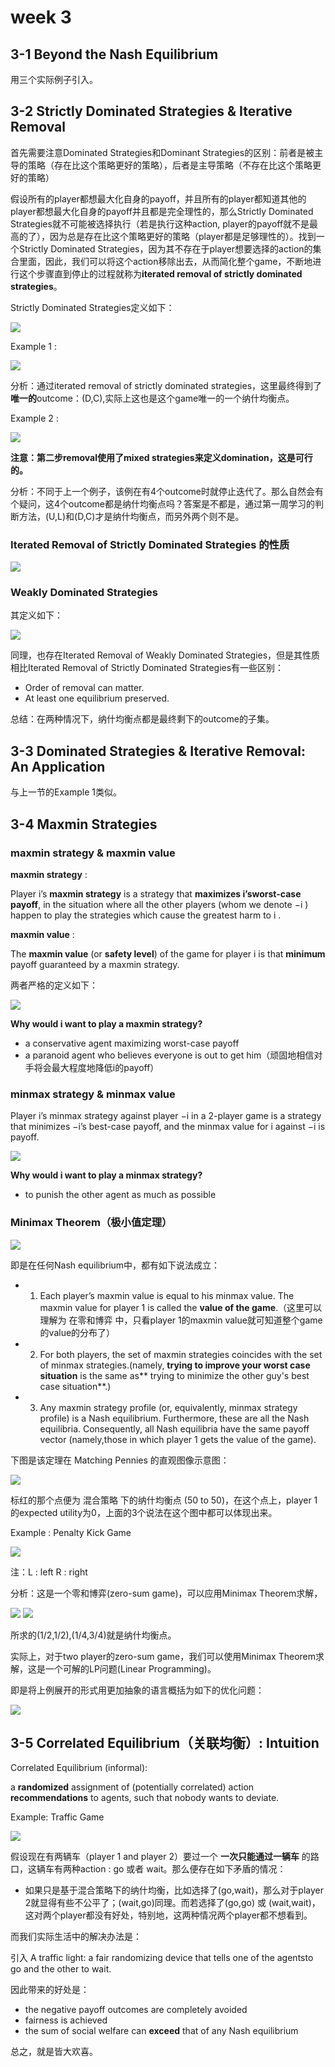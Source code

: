 
# week 3

## 3-1 Beyond the Nash Equilibrium

用三个实际例子引入。

## 3-2 Strictly Dominated Strategies & Iterative Removal

首先需要注意Dominated Strategies和Dominant Strategies的区别：前者是被主导的策略（存在比这个策略更好的策略），后者是主导策略（不存在比这个策略更好的策略）

假设所有的player都想最大化自身的payoff，并且所有的player都知道其他的player都想最大化自身的payoff并且都是完全理性的，那么Strictly Dominated Strategies就不可能被选择执行（若是执行这种action, player的payoff就不是最高的了），因为总是存在比这个策略更好的策略（player都是足够理性的）。找到一个Strictly Dominated Strategies，因为其不存在于player想要选择的action的集合里面，因此，我们可以将这个action移除出去，从而简化整个game，不断地进行这个步骤直到停止的过程就称为**iterated removal of strictly dominated strategies**。

Strictly Dominated Strategies定义如下：

<img src='./images/def1.jpg'/>

Example 1 :

<img src='./images/ex1.jpg'/>

分析：通过iterated removal of strictly dominated strategies，这里最终得到了**唯一的**outcome：(D,C),实际上这也是这个game唯一的一个纳什均衡点。

Example 2 :

<img src='./images/ex2.jpg'/>

**注意：第二步removal使用了mixed strategies来定义domination，这是可行的。**

分析：不同于上一个例子，该例在有4个outcome时就停止迭代了。那么自然会有个疑问，这4个outcome都是纳什均衡点吗？答案是不都是，通过第一周学习的判断方法，(U,L)和(D,C)才是纳什均衡点，而另外两个则不是。

### Iterated Removal of Strictly Dominated Strategies 的性质

<img src='./images/rule1.jpg'/>

### Weakly Dominated Strategies

其定义如下：

<img src='./images/def2.jpg'/>

同理，也存在Iterated Removal of Weakly Dominated Strategies，但是其性质相比Iterated Removal of Strictly Dominated Strategies有一些区别：

- Order of removal can matter.
- At least one equilibrium preserved.

总结：在两种情况下，纳什均衡点都是最终剩下的outcome的子集。

## 3-3 Dominated Strategies & Iterative Removal: An Application

与上一节的Example 1类似。

## 3-4 Maxmin Strategies

### maxmin strategy & maxmin value

**maxmin strategy** :

Player i’s **maxmin strategy** is a strategy that **maximizes i’sworst-case payoff**, in the situation where all the other players (whom we denote −i ) happen to play the strategies which cause the greatest harm to i .


**maxmin value** :

The **maxmin value** (or **safety level**) of the game for player i is that **minimum** payoff guaranteed by a maxmin strategy.

两者严格的定义如下：

<img src='./images/def3.jpg'/>

**Why would i want to play a maxmin strategy?**
- a conservative agent maximizing worst-case payoff
- a paranoid agent who believes everyone is out to get him（顽固地相信对手将会最大程度地降低i的payoff）

### minmax strategy & minmax value

Player i’s minmax strategy against player −i in a 2-player game is a strategy that minimizes −i’s best-case payoff, and the minmax value for i against −i is payoff.

<img src='./images/def4.jpg'/>

**Why would i want to play a minmax strategy?**
- to punish the other agent as much as possible

### Minimax Theorem（极小值定理）

<img src='./images/def5.jpg'/>

即是在任何Nash equilibrium中，都有如下说法成立：
 
- 1. Each player’s maxmin value is equal to his minmax value. The maxmin value for player 1 is called the **value of the game**.（这里可以理解为 在零和博弈 中，只看player 1的maxmin value就可知道整个game的value的分布了）
- 2. For both players, the set of maxmin strategies coincides with the set of minmax strategies.(namely, **trying to improve your worst case situation** is the same as** trying to minimize the other guy's best case situation**.)
- 3. Any maxmin strategy profile (or, equivalently, minmax strategy profile) is a Nash equilibrium. Furthermore, these are all the Nash equilibria. Consequently, all Nash equilibria have the same payoff vector (namely,those in which player 1 gets the value of the game).

下图是该定理在 Matching Pennies 的直观图像示意图：

<img src='./images/graph.jpg'/>

标红的那个点便为 混合策略 下的纳什均衡点 (50 to 50)，在这个点上，player 1的expected utility为0，上面的3个说法在这个图中都可以体现出来。

Example : Penalty Kick Game

<img src='./images/Penalty-Kick-Game.jpg'/>

注：L : left R : right

分析：这是一个零和博弈(zero-sum game)，可以应用Minimax Theorem求解，

<img src='./images/infer.jpg'/>

<img src='./images/infer2.jpg'/>

所求的(1/2,1/2),(1/4,3/4)就是纳什均衡点。


实际上，对于two player的zero-sum game，我们可以使用Minimax Theorem求解，这是一个可解的LP问题(Linear Programming)。

即是将上例展开的形式用更加抽象的语言概括为如下的优化问题：

<img src='./images/lp.jpg'/>

## 3-5 Correlated Equilibrium（关联均衡）: Intuition

Correlated Equilibrium (informal):

a **randomized** assignment of (potentially correlated) action **recommendations** to agents, such that nobody wants to deviate.

Example:  Traffic Game

<img src='./images/traffic-game.jpg'/>

假设现在有两辆车（player 1 and player 2）要过一个 **一次只能通过一辆车** 的路口，这辆车有两种action : go 或者 wait。那么便存在如下矛盾的情况：
- 如果只是基于混合策略下的纳什均衡，比如选择了(go,wait)，那么对于player 2就显得有些不公平了；(wait,go)同理。而若选择了(go,go) 或 (wait,wait)，这对两个player都没有好处，特别地，这两种情况两个player都不想看到。

而我们实际生活中的解决办法是：

引入 A traffic light: a fair randomizing device that tells one of the agentsto go and the other to wait.

因此带来的好处是：

- the negative payoff outcomes are completely avoided
- fairness is achieved
- the sum of social welfare can **exceed** that of any Nash equilibrium

总之，就是皆大欢喜。

